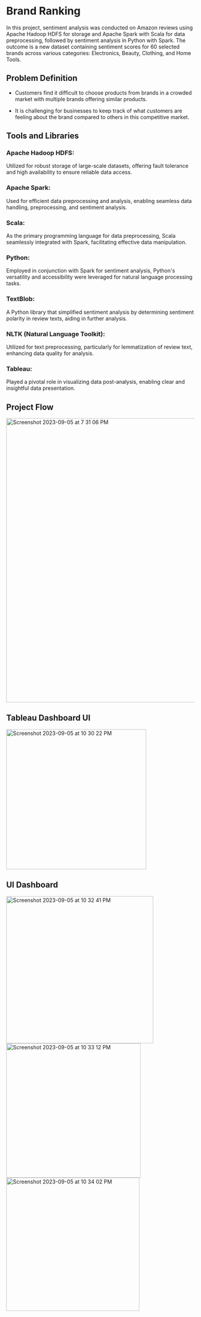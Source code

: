 # Brand Ranking

In this project, sentiment analysis was conducted on Amazon reviews using Apache Hadoop HDFS for storage and Apache Spark with Scala for data preprocessing, followed by sentiment analysis in Python with Spark. The outcome is a new dataset containing sentiment scores for 60 selected brands across various categories: Electronics, Beauty, Clothing, and Home Tools.

## Problem Definition

- Customers find it difficult to choose products from brands in a crowded market with multiple brands offering similar products.

- It is challenging for businesses to keep track of what customers are feeling about the brand compared to others in this competitive market.

## Tools and Libraries

### Apache Hadoop HDFS: 

Utilized for robust storage of large-scale datasets, offering fault tolerance and high availability to ensure reliable data access.

### Apache Spark: 

Used for efficient data preprocessing and analysis, enabling seamless data handling, preprocessing, and sentiment analysis.

### Scala: 

As the primary programming language for data preprocessing, Scala seamlessly integrated with Spark, facilitating effective data manipulation.

### Python: 

Employed in conjunction with Spark for sentiment analysis, Python's versatility and accessibility were leveraged for natural language processing tasks.

### TextBlob: 

A Python library that simplified sentiment analysis by determining sentiment polarity in review texts, aiding in further analysis.

### NLTK (Natural Language Toolkit): 

Utilized for text preprocessing, particularly for lemmatization of review text, enhancing data quality for analysis.

### Tableau: 

Played a pivotal role in visualizing data post-analysis, enabling clear and insightful data presentation.

## Project Flow

<img width="759" alt="Screenshot 2023-09-05 at 7 31 06 PM" src="https://github.com/Tharun-Gr/BrandRanking/assets/43008969/70a99249-e5d9-4db7-8cb3-56389f7db954">

## Tableau Dashboard UI

<img width="374" alt="Screenshot 2023-09-05 at 10 30 22 PM" src="https://github.com/Tharun-Gr/BrandRanking/assets/43008969/52dffaed-409f-480a-b759-0ccd891c776a">

## UI Dashboard

<img width="393" alt="Screenshot 2023-09-05 at 10 32 41 PM" src="https://github.com/Tharun-Gr/BrandRanking/assets/43008969/2713d7e0-6d4c-4a9d-993a-327b8fba1457">

<img width="359" alt="Screenshot 2023-09-05 at 10 33 12 PM" src="https://github.com/Tharun-Gr/BrandRanking/assets/43008969/4d8ff54a-3e89-4007-915f-dcbab9825753">

<img width="356" alt="Screenshot 2023-09-05 at 10 34 02 PM" src="https://github.com/Tharun-Gr/BrandRanking/assets/43008969/da8e8e19-fc5f-445d-ba17-3d503c7b6d8d">






